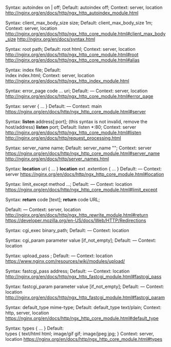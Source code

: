 Syntax:	 autoindex on | off;
Default: autoindex off;
Context: server, location
http://nginx.org/en/docs/http/ngx_http_autoindex_module.html

Syntax:	client_max_body_size size;
Default: client_max_body_size 1m;
Context: server, location
http://nginx.org/en/docs/http/ngx_http_core_module.html#client_max_body_size
http://nginx.org/en/docs/syntax.html


Syntax:	root path;
Default: root html;
Context: server, location
http://nginx.org/en/docs/http/ngx_http_core_module.html#root
http://nginx.org/en/docs/http/ngx_http_core_module.html#alias

Syntax:	index file;
Default:	
index index.html;
Context: server, location
http://nginx.org/en/docs/http/ngx_http_index_module.html

Syntax:	error_page code ... uri;
Default: —
Context: server, location
http://nginx.org/en/docs/http/ngx_http_core_module.html#error_page


Syntax:	server { ... }
Default:	—
Context: main
https://nginx.org/en/docs/http/ngx_http_core_module.html#server

Syntax:  **listen** address[:port]; (this syntax is not invalid, remove the host/address)
**listen** port;
Default: listen *:80;
Context: server
http://nginx.org/en/docs/http/ngx_http_core_module.html#listen
http://nginx.org/en/docs/http/request_processing.html

Syntax:	server_name name;
Default: server_name "";
Context: server
https://nginx.org/en/docs/http/ngx_http_core_module.html#server_name
http://nginx.org/en/docs/http/server_names.html

Syntax:	**location** uri { ... }
**location** ext .extention { ... }
Default:	—
Context: server
https://nginx.org/en/docs/http/ngx_http_core_module.html#location


Syntax:	limit_except method ...;
Default:	—
Context:	location
https://nginx.org/en/docs/http/ngx_http_core_module.html#limit_except

Syntax:	**return** code [text];
**return** code URL;
<!-- **return** URL; -->
Default: —
Context: server, location
http://nginx.org/en/docs/http/ngx_http_rewrite_module.html#return
https://developer.mozilla.org/en-US/docs/Web/HTTP/Redirections




Syntax:	cgi_exec binary_path;
Default:	—
Context:	location

<!-- impl in parsing but useless -->
Syntax:	cgi_param parameter value [if_not_empty];
Default:	—
Context:	location

<!-- //////////////// Not impl ////////////// -->
Syntax: upload_pass <location>;
Default:	—
Context:	location
https://www.nginx.com/resources/wiki/modules/upload/

Syntax:	fastcgi_pass address;
Default:	—
Context:	location
http://nginx.org/en/docs/http/ngx_http_fastcgi_module.html#fastcgi_pass

Syntax:	fastcgi_param parameter value [if_not_empty];
Default:	—
Context:	location
http://nginx.org/en/docs/http/ngx_http_fastcgi_module.html#fastcgi_param

Syntax:	default_type mime-type;
Default: default_type text/plain;
Context: http, server, location
https://nginx.org/en/docs/http/ngx_http_core_module.html#default_type

Syntax:	types { ... }
Default:	
types {
    text/html  html;
    image/gif  gif;
    image/jpeg jpg;
}
Context:	server, location
https://nginx.org/en/docs/http/ngx_http_core_module.html#types

